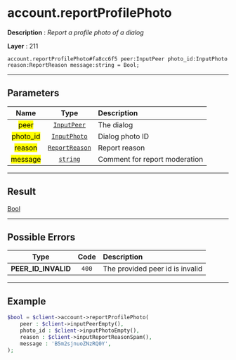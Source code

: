# account.reportProfilePhoto

**Description** : *Report a profile photo of a dialog*

**Layer** : 211

```tl
account.reportProfilePhoto#fa8cc6f5 peer:InputPeer photo_id:InputPhoto reason:ReportReason message:string = Bool;
```

---

## Parameters

| Name | Type | Description |
| :---: | :---: | :--- |
| <mark>peer</mark> | [`InputPeer`](type/InputPeer) | The dialog |
| <mark>photo_id</mark> | [`InputPhoto`](type/InputPhoto) | Dialog photo ID |
| <mark>reason</mark> | [`ReportReason`](type/ReportReason) | Report reason |
| <mark>message</mark> | [`string`](type/string) | Comment for report moderation |

---

## Result

[Bool](type/Bool)

---

## Possible Errors

| Type | Code | Description |
| :---: | :---: | :--- |
| **PEER_ID_INVALID** | `400` | The provided peer id is invalid |

---

## Example

```php
$bool = $client->account->reportProfilePhoto(
	peer : $client->inputPeerEmpty(),
	photo_id : $client->inputPhotoEmpty(),
	reason : $client->inputReportReasonSpam(),
	message : 'B5m2sjnuoZNzRQ0Y',
);
```